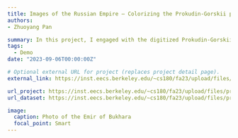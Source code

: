 ```yaml
---
title: Images of the Russian Empire – Colorizing the Prokudin-Gorskii photo collection
authors:
- Zhuoyang Pan

summary: In this project, I engaged with the digitized Prokudin-Gorskii glass plate images, with the aim of leveraging image processing techniques to autonomously produce a color image with the least visual discrepancies.
tags:
  - Demo
date: "2023-09-06T00:00:00Z"

# Optional external URL for project (replaces project detail page).
external_link: https://inst.eecs.berkeley.edu/~cs180/fa23/upload/files/proj1/panzhy/

url_project: https://inst.eecs.berkeley.edu/~cs180/fa23/upload/files/proj1/panzhy/
url_dataset: https://inst.eecs.berkeley.edu/~cs180/fa23/upload/files/proj1/panzhy/results/

image:
  caption: Photo of the Emir of Bukhara
  focal_point: Smart
---
```


